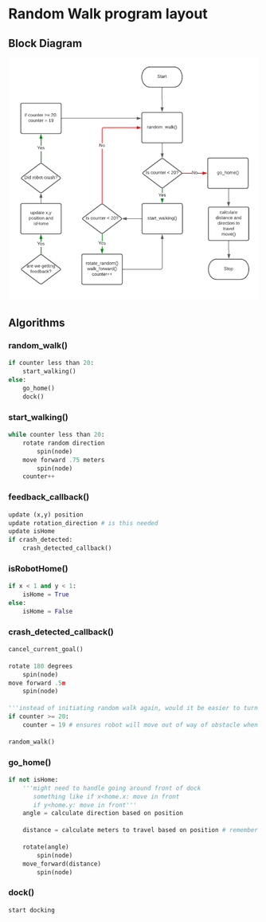 # Random Walk program layout

## Block Diagram

![Block Diagram](block_diagram.png)

## Algorithms

### random_walk()
```python
if counter less than 20:
    start_walking()
else:
    go_home()
    dock()
```

### start_walking()
```python
while counter less than 20:
    rotate random direction
        spin(node)
    move forward .75 meters
        spin(node)
    counter++
```

### feedback_callback()
```python
update (x,y) position
update rotation_direction # is this needed
update isHome
if crash_detected:
    crash_detected_callback()
```

### isRobotHome()
```python
if x < 1 and y < 1:
    isHome = True
else:
    isHome = False
```

### crash_detected_callback()
```python
cancel_current_goal()

rotate 180 degrees
    spin(node)
move forward .5m
    spin(node)

'''instead of initiating random walk again, would it be easier to turn 90 degrees and try again?'''
if counter >= 20:
    counter = 19 # ensures robot will move out of way of obstacle when trying to go home

random_walk()
```

### go_home()
```python
if not isHome:
    '''might need to handle going around front of dock
       something like if x<home.x: move in front
       if y<home.y: move in front'''
    angle = calculate direction based on position

    distance = calculate meters to travel based on position # remember to subtract off a little to hit the 'sweet spot' for docking

    rotate(angle)
        spin(node)
    move_forward(distance)
        spin(node)
```

### dock()
```python
start docking
```